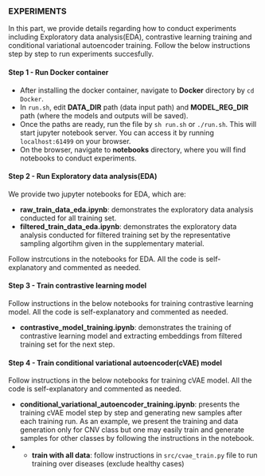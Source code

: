 ### EXPERIMENTS

In this part, we provide details regarding how to conduct experiments including Exploratory data analysis(EDA), contrastive learning training and conditional variational autoencoder training. Follow the below instructions step by step to run experiments succesfully. 


#### Step 1 - Run Docker container 

* After installing the docker container,  navigate to **Docker** directory by `cd Docker`. 
* In `run.sh`, edit **DATA_DIR** path (data input path) and **MODEL_REG_DIR** path (where the models and outputs will be saved).
* Once the paths are ready, run the file by `sh run.sh` or `./run.sh`. This will start jupyter notebook server. You can access it by running `localhost:61499` on your browser. 
* On the browser, navigate to **notebooks** directory, where you will find notebooks to conduct experiments. 

#### Step 2 - Run Exploratory data analysis(EDA)
We provide two jupyter notebooks for EDA, which are: 

* **raw_train_data_eda.ipynb**: demonstrates the exploratory data analysis conducted for  all training set. 
* **filtered_train_data_eda.ipynb**: demonstrates the exploratory data analysis conducted for filtered training set by the representative sampling algortihm given in the supplementary material. 

Follow instrcutions in the notebooks for EDA. All the code is self-explanatory and commented as needed. 

#### Step 3 - Train contrastive learning model
Follow instructions in the below notebooks for training contrastive learning model. All the code is self-explanatory and commented as needed.

* **contrastive_model_training.ipynb**: demonstrates the training of contrastive learning model and extracting embeddings from filtered training set for the next step. 

#### Step 4 - Train conditional variational autoencoder(cVAE) model
Follow instructions in the below notebooks for training cVAE model. All the code is self-explanatory and commented as needed.

* **conditional_variational_autoencoder_training.ipynb**: presents the training cVAE model step by step and generating new samples after each training run. As an example, we present the training and data generation only for CNV class but one may easily train and generate samples for other classes by following the instructions in the notebook.
* * **train with all data**: follow instructions in `src/cvae_train.py` file  to run training over diseases (exclude healthy cases)

